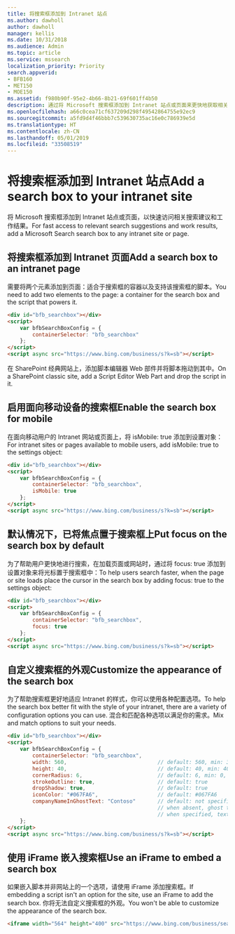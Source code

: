 ```yaml
---
title: 将搜索框添加到 Intranet 站点
ms.author: dawholl
author: dawholl
manager: kellis
ms.date: 10/31/2018
ms.audience: Admin
ms.topic: article
ms.service: mssearch
localization_priority: Priority
search.appverid:
- BFB160
- MET150
- MOE150
ms.assetid: f980b90f-95e2-4b66-8b21-69f601ff4b50
description: 通过将 Microsoft 搜索框添加到 Intranet 站点或页面来更快地获取相关搜索建议和查找工作结果。
ms.openlocfilehash: a66c0cea71cf637209d298f49542864755e92ec9
ms.sourcegitcommit: a5fd9d4f46bbb7c539630735ac16e0c786939e5d
ms.translationtype: HT
ms.contentlocale: zh-CN
ms.lasthandoff: 05/01/2019
ms.locfileid: "33508519"
---
```

# <a name="add-a-search-box-to-your-intranet-site"></a><span data-ttu-id="1d4c3-103">将搜索框添加到 Intranet 站点</span><span class="sxs-lookup"><span data-stu-id="1d4c3-103">Add a search box to your intranet site</span></span>

<span data-ttu-id="1d4c3-104">将 Microsoft 搜索框添加到 Intranet 站点或页面，以快速访问相关搜索建议和工作结果。</span><span class="sxs-lookup"><span data-stu-id="1d4c3-104">For fast access to relevant search suggestions and work results, add a Microsoft Search search box to any intranet site or page.</span></span>
  
## <a name="add-a-search-box-to-an-intranet-page"></a><span data-ttu-id="1d4c3-105">将搜索框添加到 Intranet 页面</span><span class="sxs-lookup"><span data-stu-id="1d4c3-105">Add a search box to an intranet page</span></span>

<span data-ttu-id="1d4c3-106">需要将两个元素添加到页面：适合于搜索框的容器以及支持该搜索框的脚本。</span><span class="sxs-lookup"><span data-stu-id="1d4c3-106">You need to add two elements to the page: a container for the search box and the script that powers it.</span></span>
  
```html
<div id="bfb_searchbox"></div>
<script>
    var bfbSearchBoxConfig = {
        containerSelector: "bfb_searchbox"
    };
</script>
<script async src="https://www.bing.com/business/s?k=sb"></script>
```

<span data-ttu-id="1d4c3-107">在 SharePoint 经典网站上，添加脚本编辑器 Web 部件并将脚本拖动到其中。</span><span class="sxs-lookup"><span data-stu-id="1d4c3-107">On a SharePoint classic site, add a Script Editor Web Part and drop the script in it.</span></span>
  
## <a name="enable-the-search-box-for-mobile"></a><span data-ttu-id="1d4c3-108">启用面向移动设备的搜索框</span><span class="sxs-lookup"><span data-stu-id="1d4c3-108">Enable the search box for mobile</span></span>

<span data-ttu-id="1d4c3-109">在面向移动用户的 Intranet 网站或页面上，将 isMobile: true 添加到设置对象：</span><span class="sxs-lookup"><span data-stu-id="1d4c3-109">For intranet sites or pages available to mobile users, add isMobile: true to the settings object:</span></span>
  
```html
<div id="bfb_searchbox"></div>
<script>
    var bfbSearchBoxConfig = {
        containerSelector: "bfb_searchbox", 
        isMobile: true
    };
</script>
<script async src="https://www.bing.com/business/s?k=sb"></script>
```

## <a name="put-focus-on-the-search-box-by-default"></a><span data-ttu-id="1d4c3-110">默认情况下，已将焦点置于搜索框上</span><span class="sxs-lookup"><span data-stu-id="1d4c3-110">Put focus on the search box by default</span></span>

<span data-ttu-id="1d4c3-111">为了帮助用户更快地进行搜索，在加载页面或网站时，通过将 focus: true 添加到设置对象来将光标置于搜索框中：</span><span class="sxs-lookup"><span data-stu-id="1d4c3-111">To help users search faster, when the page or site loads place the cursor in the search box by adding focus: true to the settings object:</span></span>
  
```html
<div id="bfb_searchbox"></div>
<script>
    var bfbSearchBoxConfig = {
        containerSelector: "bfb_searchbox",
        focus: true
    };
</script>
<script async src="https://www.bing.com/business/s?k=sb"></script>
```

## <a name="customize-the-appearance-of-the-search-box"></a><span data-ttu-id="1d4c3-112">自定义搜索框的外观</span><span class="sxs-lookup"><span data-stu-id="1d4c3-112">Customize the appearance of the search box</span></span> 

<span data-ttu-id="1d4c3-113">为了帮助搜索框更好地适应 Intranet 的样式，你可以使用各种配置选项。</span><span class="sxs-lookup"><span data-stu-id="1d4c3-113">To help the search box better fit with the style of your intranet, there are a variety of configuration options you can use.</span></span> <span data-ttu-id="1d4c3-114">混合和匹配各种选项以满足你的需求。</span><span class="sxs-lookup"><span data-stu-id="1d4c3-114">Mix and match options to suit your needs.</span></span>

```html
<div id="bfb_searchbox"></div>
<script>
    var bfbSearchBoxConfig = {
        containerSelector: "bfb_searchbox",
        width: 560,                             // default: 560, min: 360, max: 650
        height: 40,                             // default: 40, min: 40, max: 72
        cornerRadius: 6,                        // default: 6, min: 0, max: 25                                   
        strokeOutline: true,                    // default: true
        dropShadow: true,                       // default: true
        iconColor: "#067FA6",                   // default: #067FA6
        companyNameInGhostText: "Contoso"       // default: not specified
                                                // when absent, ghost text will be "Search work and the web"
                                                // when specified, text will be "Search the web and [Contoso]"
    };
</script>
<script async src="https://www.bing.com/business/s?k=sb"></script>
```

## <a name="use-an-iframe-to-embed-a-search-box"></a><span data-ttu-id="1d4c3-115">使用 iFrame 嵌入搜索框</span><span class="sxs-lookup"><span data-stu-id="1d4c3-115">Use an iFrame to embed a search box</span></span>

<span data-ttu-id="1d4c3-116">如果嵌入脚本并非网站上的一个选项，请使用 iFrame 添加搜索框。</span><span class="sxs-lookup"><span data-stu-id="1d4c3-116">If embedding a script isn't an option for the site, use an iFrame to add the search box.</span></span> <span data-ttu-id="1d4c3-117">你将无法自定义搜索框的外观。</span><span class="sxs-lookup"><span data-stu-id="1d4c3-117">You won't be able to customize the appearance of the search box.</span></span>
  
```html
<iframe width="564" height="400" src="https://www.bing.com/business/searchbox"></iframe>
```